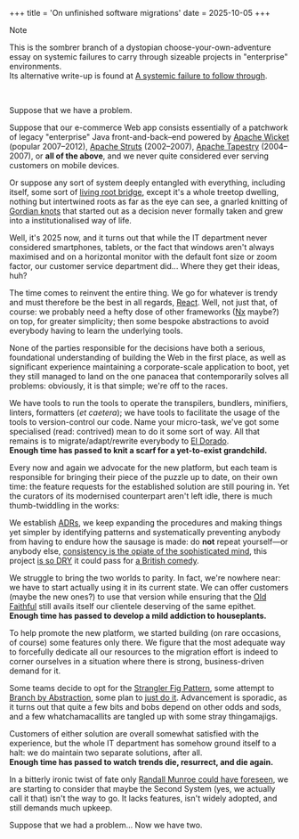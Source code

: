 +++
title = 'On unfinished software migrations'
date = 2025-10-05
+++

> [!NOTE]
>    This is the sombrer branch of a dystopian choose-your-own-adventure essay
> on systemic failures to carry through sizeable projects in "enterprise"
> environments.<br>
>    Its alternative write-up is found at [A systemic failure to follow
> through](@/thoughts/failing-to-follow-through.md).

<br>

Suppose that we have a problem.

Suppose that our e-commerce Web app consists essentially of a
patchwork of legacy "enterprise" Java front-and-back–end powered by
[Apache Wicket](https://wicket.apache.org/) (popular 2007–2012),
[Apache Struts](https://struts.apache.org/) (2002–2007), [Apache
Tapestry](https://tapestry.apache.org/) (2004–2007), or **all of the above**,
and we never quite considered ever serving customers on mobile devices.

Or suppose any sort of system deeply entangled with
everything, including itself, some sort of [living root
bridge](https://en.wikipedia.org/wiki/Living_root_bridge), except it's a whole
treetop dwelling, nothing but intertwined roots as far as the eye can see, a
gnarled knitting of [Gordian knots](https://en.wikipedia.org/wiki/Gordian_Knot)
that started out as a decision never formally taken and grew into a
institutionalised way of life.

Well, it's 2025 now, and it turns out that while the IT department never
considered smartphones, tablets, or the fact that windows aren't always
maximised and on a horizontal monitor with the default font size or zoom factor,
our customer service department did...  Where they get their ideas, huh?

<div class="hi">

The time comes to reinvent the entire thing.  We go for whatever is trendy and
must therefore be the best in all regards, [React](https://react.dev/).  Well,
not just that, of course: we probably need a hefty dose of other frameworks
([Nx](https://nx.dev/) maybe?) on top, for greater simplicity; then some bespoke
abstractions to avoid everybody having to learn the underlying tools.

None of the parties responsible for the decisions have both a serious,
foundational understanding of building the Web in the first place, as well as
significant experience maintaining a corporate-scale application to boot, yet
they still managed to land on the one panacea that contemporarily solves all
problems: obviously, it is that simple; we're off to the races.

   We have tools to run the tools to operate the transpilers, bundlers,
minifiers, linters, formatters (*et caetera*); we have tools to facilitate
the usage of the tools to version-control our code.  Name your micro-task,
we've got some specialised (read: contrived) mean to do it some sort
of way.  All that remains is to migrate/adapt/rewrite everybody to [El
Dorado](https://en.wikipedia.org/wiki/El_Dorado).<br>
   **Enough time has passed to knit a scarf for a yet-to-exist grandchild.**

</div>

Every now and again we advocate for the new platform, but each team is
responsible for bringing their piece of the puzzle up to date, on their own
time: the feature requests for the established solution are still pouring in.
Yet the curators of its modernised counterpart aren't left idle, there is much
thumb-twiddling in the works:

We establish [ADRs](https://adr.github.io/), we keep expanding the procedures
and making things yet simpler by identifying patterns and systematically
preventing anybody from having to endure how the sausage is made: do **not**
repeat yourself—or anybody else, [consistency is the opiate of the sophisticated
mind](https://en.wikipedia.org/wiki/Wikipedia:Emerson_and_Wilde_on_consistency),
this project [is so DRY](https://en.wikipedia.org/wiki/Don%27t_repeat_yourself)
it could pass for [a British
comedy](https://en.wikipedia.org/wiki/The_Office_(British_TV_series)).

<!-- [is so DRY](@/thoughts/the-dry-hoax.md). TODO: LINKME -->

   We struggle to bring the two worlds to parity.  In fact, we're nowhere
near: we have to start actually using it in its current state.  We can offer
customers (maybe the new ones?) to use that version while ensuring that the [Old
Faithful](https://en.wikipedia.org/wiki/Old_Faithful) still avails itself our
clientele deserving of the same epithet.<br>
   **Enough time has passed to develop a mild addiction to houseplants.**

<div class="hi">

To help promote the new platform, we started building (on rare occasions, of
course) some features only there.  We figure that the most adequate way to
forcefully dedicate all our resources to the migration effort is indeed to
corner ourselves in a situation where there is strong, business-driven demand
for it.

Some teams decide to opt for the [Strangler Fig
Pattern](https://en.wikipedia.org/wiki/Strangler_fig_pattern),
some attempt to [Branch by
Abstraction](https://martinfowler.com/bliki/BranchByAbstraction.html), some
plan to [just do it](https://www.youtube.com/watch?v=ZXsQAXx_ao0).  Advancement
is sporadic, as it turns out that quite a few bits and bobs depend on other
odds and sods, and a few whatchamacallits are tangled up with some stray
thingamajigs.

   Customers of either solution are overall somewhat satisfied with the
experience, but the whole IT department has somehow ground itself to a halt: we
do maintain two separate solutions, after all.<br>
   **Enough time has passed to watch trends die, resurrect, and die again.**

</div>

In a bitterly ironic twist of fate only [Randall Munroe could have
foreseen](https://www.xkcd.com/927/), we are starting to consider that maybe the
Second System (yes, we actually call it that) isn't the way to go.  It lacks
features, isn't widely adopted, and still demands much upkeep.

Suppose that we had a problem...  Now we have two.
